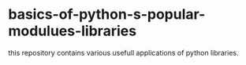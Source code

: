 # basics-of-python-s-popular-modulues-libraries
this repository contains various usefull applications of python libraries.
